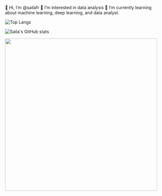 👋 Hi, I’m @sailafr
👀 I’m interested in data analysis
🌱 I’m currently learning about machine learning, deep learning, and data analyst.

![Top Langs](https://github-readme-stats.vercel.app/api/top-langs/?username=sailafr&layout=compact&theme=transparent)

![Saila's GitHub stats](https://github-readme-stats.vercel.app/api?username=sailafr&show_icons=true&theme=transparent)

<img src="https://media.giphy.com/media/L1R1tvI9svkIWwpVYr/giphy.gif" width="500" style="background:none;"/>

<!---
sailafr/sailafr is a ✨ special ✨ repository because its `README.md` (this file) appears on your GitHub profile.
You can click the Preview link to take a look at your changes.
--->
